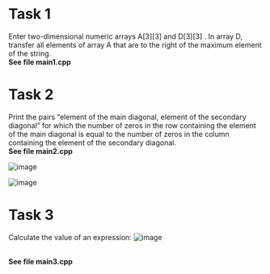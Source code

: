 # Task 1

Enter two-dimensional numeric arrays A[3][3] and D[3][3] . In array D, transfer all elements of array A that are to the right of the maximum element of the string.
<br><b>See file main1.cpp</b>

# Task 2
Print the pairs “element of the main diagonal, element of the secondary diagonal” for which the number of zeros in the row containing the element of the main diagonal is equal to the number of zeros in the column containing the element of the secondary diagonal.
<br><b>See file main2.cpp</b>

![image](https://user-images.githubusercontent.com/76211121/187194895-50847dde-7d3c-4e0c-91f1-f4d6a019de5a.png)

![image](https://user-images.githubusercontent.com/76211121/187194909-3501fd1a-285b-4b16-87b2-8e1c9abc73db.png)


# Task 3
Сalculate the value of an expression:
![image](https://user-images.githubusercontent.com/76211121/187206828-c82392c6-19f0-4616-9308-b2f98fb1e2b2.png)

<br><b>See file main3.cpp</b>
